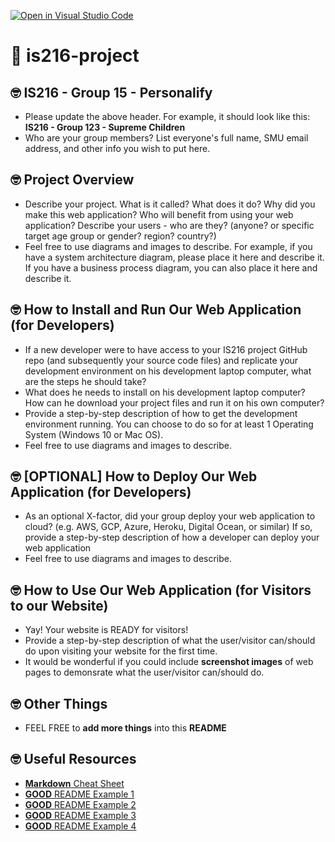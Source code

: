 [![Open in Visual Studio Code](https://classroom.github.com/assets/open-in-vscode-f059dc9a6f8d3a56e377f745f24479a46679e63a5d9fe6f495e02850cd0d8118.svg)](https://classroom.github.com/online_ide?assignment_repo_id=454868&assignment_repo_type=GroupAssignmentRepo)
# :wave: is216-project

## 🤓 IS216 - Group 15 - Personalify
* Please update the above header. For example, it should look like this: **IS216 - Group 123 - Supreme Children**
* Who are your group members? List everyone's full name, SMU email address, and other info you wish to put here.


## 🤓 Project Overview ##
* Describe your project. What is it called? What does it do? Why did you make this web application? Who will benefit from using your web application? Describe your users - who are they? (anyone? or specific target age group or gender? region? country?)
* Feel free to use diagrams and images to describe. For example, if you have a system architecture diagram, please place it here and describe it. If you have a business process diagram, you can also place it here and describe it.


## 🤓 How to Install and Run Our Web Application (for Developers) ##
* If a new developer were to have access to your IS216 project GitHub repo (and subsequently your source code files) and replicate your development environment on his development laptop computer, what are the steps he should take?
* What does he needs to install on his development laptop computer? How can he download your project files and run it on his own computer?
* Provide a step-by-step description of how to get the development environment running. You can choose to do so for at least 1 Operating System (Windows 10 or Mac OS).
* Feel free to use diagrams and images to describe.


## 🤓 [OPTIONAL] How to Deploy Our Web Application (for Developers) ##
* As an optional X-factor, did your group deploy your web application to cloud? (e.g. AWS, GCP, Azure, Heroku, Digital Ocean, or similar) If so, provide a step-by-step description of how a developer can deploy your web application
* Feel free to use diagrams and images to describe.


## 🤓 How to Use Our Web Application (for Visitors to our Website) ##
* Yay! Your website is READY for visitors!
* Provide a step-by-step description of what the user/visitor can/should do upon visiting your website for the first time.
* It would be wonderful if you could include **screenshot images** of web pages to demonsrate what the user/visitor can/should do.


## 🤓 Other Things ##
* FEEL FREE to **add more things** into this **README**


## 🤓 Useful Resources ##
* [**Markdown** Cheat Sheet](https://www.markdownguide.org/cheat-sheet/)
* [**GOOD** README Example 1](https://github.com/testing-library/cypress-testing-library)
* [**GOOD** README Example 2](https://github.com/typeorm/typeorm)
* [**GOOD** README Example 3](https://github.com/amark/gun)
* [**GOOD** README Example 4](https://github.com/google/leveldb)
